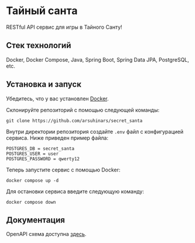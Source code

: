 # Тайный санта
RESTful API сервис для игры в Тайного Санту!

## Стек технологий
Docker, Docker Compose, Java, Spring Boot, Spring Data JPA, PostgreSQL, etc.

## Установка и запуск
Убедитесь, что у вас установлен [Docker](https://www.docker.com/).

Склонируйте репозиторий с помощью следующей команды:
```shell
git clone https://github.com/arsuhinars/secret_santa
```

Внутри директории репозитория создайте `.env` файл с конфигурацией сервиса. Ниже приведен пример файла:
```text
POSTGRES_DB = secret_santa
POSTGRES_USER = user
POSTGRES_PASSWORD = qwerty12
```

Теперь запустите сервис с помощью Docker:
```shell
docker compose up -d
```

Для остановки сервиса введите следующую команду:
```shell
docker compose down
```

## Документация
OpenAPI схема доступна [здесь](/api_schema.yml).

